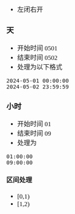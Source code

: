 <span  style="font-family: Simsun,serif; font-size: 17px; ">

- 左闭右开

### 天

- 开始时间 0501
- 结束时间 0502
- 处理为以下格式

~~~
2024-05-01 00:00:00
2024-05-02 23:59:59
~~~

### 小时

- 开始时间 01
- 结束时间 09
- 处理为

~~~
01:00:00
09:00:00
~~~

#### 区间处理

- [0,1)
- [1,2)

</span>